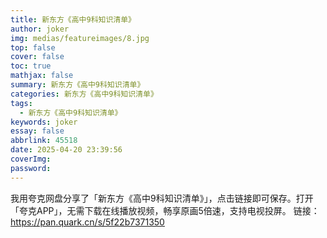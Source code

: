 ```yaml
---
title: 新东方《高中9科知识清单》
author: joker
img: medias/featureimages/8.jpg
top: false
cover: false
toc: true
mathjax: false
summary: 新东方《高中9科知识清单》
categories: 新东方《高中9科知识清单》
tags:
  - 新东方《高中9科知识清单》
keywords: joker
essay: false
abbrlink: 45518
date: 2025-04-20 23:39:56
coverImg:
password:
---
```


我用夸克网盘分享了「新东方《高中9科知识清单》」，点击链接即可保存。打开「夸克APP」，无需下载在线播放视频，畅享原画5倍速，支持电视投屏。
链接：https://pan.quark.cn/s/5f22b7371350
